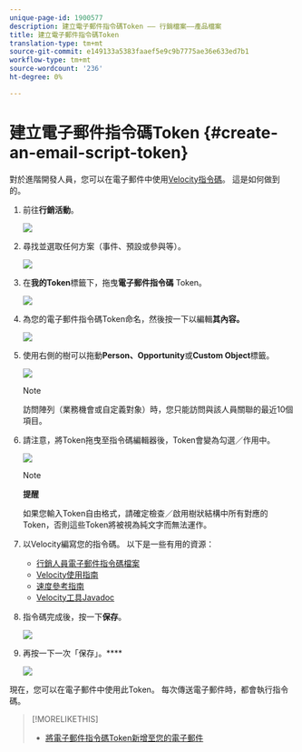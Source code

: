 ```yaml
---
unique-page-id: 1900577
description: 建立電子郵件指令碼Token —— 行銷檔案——產品檔案
title: 建立電子郵件指令碼Token
translation-type: tm+mt
source-git-commit: e149133a5383faaef5e9c9b7775ae36e633ed7b1
workflow-type: tm+mt
source-wordcount: '236'
ht-degree: 0%

---
```



# 建立電子郵件指令碼Token {#create-an-email-script-token}

對於進階開發人員，您可以在電子郵件中使用[Velocity指令碼](http://velocity.apache.org/engine/1.7/user-guide.html)。 這是如何做到的。

1. 前往&#x200B;**行銷活動**。

   ![](assets/ma.png)

1. 尋找並選取任何方案（事件、預設或參與等）。

   ![](assets/image2014-9-17-22-3a21-3a24.png)

1. 在&#x200B;**我的Token**&#x200B;標籤下，拖曳&#x200B;**電子郵件指令碼** Token。

   ![](assets/image2014-9-17-22-3a21-3a29.png)

1. 為您的電子郵件指令碼Token命名，然後按一下以編輯&#x200B;**其內容。**

   ![](assets/image2014-9-17-22-3a21-3a46.png)

1. 使用右側的樹可以拖動&#x200B;**Person、Opportunity**&#x200B;或&#x200B;**Custom Object**&#x200B;標籤。

   ![](assets/five-2.png)

   >[!NOTE]
   >
   >訪問陣列（業務機會或自定義對象）時，您只能訪問與該人員關聯的最近10個項目。

1. 請注意，將Token拖曳至指令碼編輯器後，Token會變為勾選／作用中。

   ![](assets/image2014-9-17-22-3a22-3a33.png)

   >[!NOTE]
   >
   >**提醒**
   >
   >
   >如果您輸入Token自由格式，請確定檢查／啟用樹狀結構中所有對應的Token，否則這些Token將被視為純文字而無法運作。

1. 以Velocity編寫您的指令碼。 以下是一些有用的資源：

   * [行銷人員電子郵件指令碼檔案](http://developers.marketo.com/email-scripting/)
   * [Velocity使用指南](http://velocity.apache.org/engine/devel/user-guide.html)
   * [速度參考指南](http://velocity.apache.org/engine/devel/vtl-reference-guide.html)
   * [Velocity工具Javadoc](http://velocity.apache.org/tools/releases/2.0/javadoc/index.html)

1. 指令碼完成後，按一下&#x200B;**保存**。

   ![](assets/image2014-9-17-22-3a23-3a1.png)

1. 再按一下一次「保存」。****

   ![](assets/image2014-9-17-22-3a23-3a13.png)

現在，您可以在電子郵件中使用此Token。 每次傳送電子郵件時，都會執行指令碼。

>[!MORELIKETHIS]
>
>* [將電子郵件指令碼Token新增至您的電子郵件](add-an-email-script-token-to-your-email.md)

>



